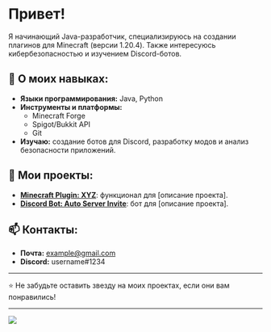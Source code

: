 # Привет! 

Я начинающий Java-разработчик, специализируюсь на создании плагинов для Minecraft (версии 1.20.4). Также интересуюсь кибербезопасностью и изучением Discord-ботов.

## 🚀 О моих навыках:
- **Языки программирования:** Java, Python
- **Инструменты и платформы:**
  - Minecraft Forge
  - Spigot/Bukkit API
  - Git
- **Изучаю:** создание ботов для Discord, разработку модов и анализ безопасности приложений.

## 🌟 Мои проекты:
- **[Minecraft Plugin: XYZ](https://github.com/username/xyz)**: функционал для [описание проекта].
- **[Discord Bot: Auto Server Invite](https://github.com/username/discord-bot)**: бот для [описание проекта].

## 📫 Контакты:
- **Почта:** example@gmail.com  
- **Discord:** username#1234

---

⭐️ Не забудьте оставить звезду на моих проектах, если они вам понравились!

---

![](https://komarev.com/ghpvc/?username=ваш_ник&color=blue&style=flat)
